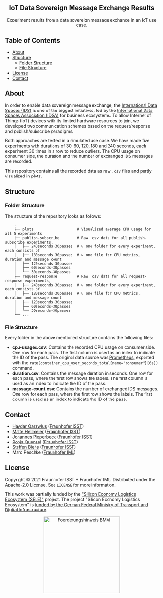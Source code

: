 <h2 align="center">IoT Data Sovereign Message Exchange Results</h2>

<div align="center">
    Experiment results from a data sovereign message exchange in an IoT use case.
</div>



## Table of Contents

- [About](#about)
- [Structure](#structure)
  - [Folder Structure](#folder-structure)
  - [File Structure](#file-structure)
- [License](#license)
- [Contact](#contact)



## About

In order to enable data sovereign message exchange, the [International Data Spaces (IDS)](https://www.isst.fraunhofer.de/en/expertise/international-data-spaces.html) is one of the biggest initiatives, led by the [International Data Spaces Association (IDSA)](https://internationaldataspaces.org/) for business ecosystems. To allow Internet of Things (IoT) devices with its limited hardware resources to join, we developed two communication schemes based on the request/response and publish/subscribe paradigms.

Both approaches are tested in a simulated use case. We have made five experiments with durations of 30, 60, 120, 180 and 240 seconds, each experiment 30 times in a row to reduce outliers. The CPU usage on consumer side, the duration and the number of exchanged IDS messages are recorded.

This repository contains all the recorded data as raw `.csv` files and partly visualized in plots.



## Structure

### Folder Structure

The structure of the repository looks as follows:

```
    .
    ├── plots                    # Visualized average CPU usage for all 5 experiments
    ├── publish-subscribe        # Raw .csv data for all publish-subscribe experiments,
    │   ├── 240seconds-30passes  # ↳ one folder for every experiment, each consists of
    │   ├── 180seconds-30passes  # ↳ one file for CPU metrics, duration and message count
    │   ├── 120seconds-30passes
    │   ├── 60seconds-30passes 
    │   └── 30seconds-30passes
    ├── request-response         # Raw .csv data for all request-response experiments,
    │   ├── 240seconds-30passes  # ↳ one folder for every experiment, each consists of
    │   ├── 180seconds-30passes  # ↳ one file for CPU metrics, duration and message count
    │   ├── 120seconds-30passes
    │   ├── 60seconds-30passes 
    │   └── 30seconds-30passes
    └── ...
```



### File Structure

Every folder in the above mentioned structure contains the following files:

- **cpu-usages.csv**: Contains the recorded CPU usage on consumer side. One row for each pass. The first column is used as an index to indicate the ID of the pass. The original data source was [Prometheus](https://github.com/prometheus/prometheus), exported with the `rate(container_cpu_user_seconds_total{name="consumer"}[6s])` command.
- **duration.csv**: Contains the message duration in seconds. One row for each pass, where the first row shows the labels. The first column is used as an index to indicate the ID of the pass.
- **message-count.csv**: Contains the number of exchanged IDS messages. One row for each pass, where the first row shows the labels. The first column is used as an index to indicate the ID of the pass.



## Contact

- [Haydar Qarawlus](https://github.com/hqarawlus) ([Fraunhofer ISST](https://www.isst.fraunhofer.de/en.html))
- [Malte Hellmeier](https://github.com/mhellmeier-ISST) ([Fraunhofer ISST](https://www.isst.fraunhofer.de/en.html))
- [Johannes Pieperbeck](https://github.com/jpieperbeck) ([Fraunhofer ISST](https://www.isst.fraunhofer.de/en.html))
- [Ronja Quensel](https://github.com/ronjaquensel) ([Fraunhofer ISST](https://www.isst.fraunhofer.de/en.html))
- [Steffen Biehs](https://github.com/steffen-biehs) ([Fraunhofer ISST](https://www.isst.fraunhofer.de/en.html))
- Marc Peschke ([Fraunhofer IML](https://www.iml.fraunhofer.de/en.html))



## License

Copyright © 2021 Fraunhofer ISST + Fraunhofer IML. Distributed under the Apache-2.0 License. See `LICENSE` for more information.



This work was partially funded by the ["Silicon Economy Logistics Ecosystem (SELE)"](https://www.silicon-economy.com/) project. The project "Silicon Economy Logistics Ecosystem" is [funded by the German Federal Ministry of Transport and Digital Infrastructure](https://www.bmvi.de/SharedDocs/DE/Artikel/DG/KI-Projekte/silicon-economy-logistics-ecosystem.html).

<div align="center">
    <a href ="https://www.bmvi.de/SharedDocs/DE/Artikel/DG/KI-Projekte/silicon-economy-logistics-ecosystem.html">
        <img src="https://user-images.githubusercontent.com/84436467/129734305-edafd0eb-81ac-4ad0-9369-47299c9c0d16.png" alt="Foerderungshinweis BMVI" width="250" />
    </a>
</div>
